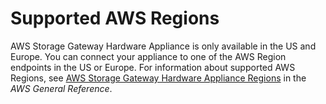 # Supported AWS Regions<a name="hwap-regions"></a>

AWS Storage Gateway Hardware Appliance is only available in the US and Europe\. You can connect your appliance to one of the AWS Region endpoints in the US or Europe\. For information about supported AWS Regions, see [AWS Storage Gateway Hardware Appliance Regions](https://docs.aws.amazon.com/general/latest/gr/sg.html#sg-hardware-appliance) in the *AWS General Reference*\.